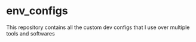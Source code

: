 # env_configs
This repository contains all the custom dev configs that I use over multiple tools and softwares

